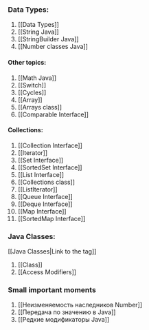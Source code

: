 


### Data Types:
1. [[Data Types]]
2. [[String Java]]
3. [[StringBuilder Java]]
4. [[Number classes Java]]

#### Other topics:
1. [[Math Java]]
2. [[Switch]]
3. [[Cycles]]
4. [[Array]]
5. [[Arrays class]]
6. [[Comparable Interface]]

#### Collections:
1. [[Collection Interface]]
2. [[Iterator]]
3. [[Set Interface]]
4. [[SortedSet Interface]]
5. [[List Interface]]
6. [[Collections class]]
7. [[ListIterator]]
8. [[Queue Interface]]
9. [[Deque Interface]]
10. [[Map Interface]]
11. [[SortedMap Interface]]

### Java Classes:
[[Java Classes|Link to the tag]]

1. [[Class]]
2. [[Access Modifiers]]

### Small important moments
1. [[Неизменяемость наследников Number]]
2. [[Передача по значению в Java]]
3. [[Редкие модификаторы Java]]

